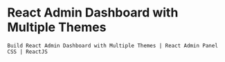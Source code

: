 # React Admin Dashboard with Multiple Themes

    Build React Admin Dashboard with Multiple Themes | React Admin Panel CSS | ReactJS
